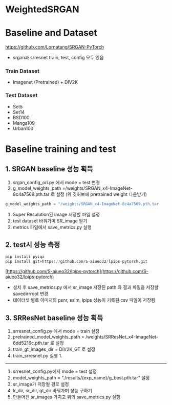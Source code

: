 # WeightedSRGAN

# Baseline and Dataset

https://github.com/Lornatang/SRGAN-PyTorch

- srgan과 srresnet train, test, config 모두 있음

### Train Dataset

- Imagenet (Pretrained) + DIV2K

### Test Dataset

- Set5
- Set14
- BSD100
- Manga109
- Urban100

# Baseline training and test

## 1. SRGAN baseline 성능 획득

1. srgan_config_ori.py 에서 mode = test 변경
2. g_model_weights_path =/weights/SRGAN_x4-ImageNet-8c4a7569.pth.tar 로 설정 (위 깃허브에 pretrained weight 다운받기)

```python
g_model_weights_path = "/weights/SRGAN_x4-ImageNet-8c4a7569.pth.tar
```

1. Super Resolution된 image 저장할 파일 설정
2. test dataset 바꿔가며 SR_image 얻기
3. metrics 파일에서 save_metrics.py 실행 

## 2. test시 성능 측정

```python
pip install pyiqa
pip install git+https://github.com/S-aiueo32/lpips-pytorch.git
```

[https://github.com/S-aiueo32/lpips-pytorch](https://github.com/S-aiueo32/lpips-pytorch)

- 설치 후 save_metrics.py 에서 sr_image 저장된 path 와 결과 파일을 저장할 savedirrroot 변경
- 데이터셋 별로 이미지의 psnr, ssim, lpips 성능이 기록된 csv 파일이 저장됨

## 3. SRResNet baseline 성능 획득

1. srresnet_config.py 에서 mode = train 설정
2. pretrained_model_weights_path = /weights/SRResNet_x4-ImageNet-6dd5216c.pth.tar 로 설정
3. train_gt_images_dir = DIV2K_GT 로 설정
4. train_srresnet.py 실행
    1. 

---

1. srresnet_config.py에서 mode = test  설정
2. model_weights_path = “./results/{exp_name}/g_best.pth.tar” 설정
3. sr_image가 저장될 경로 설정 
4. lr_dir, sr_dir, gt_dir 바꿔가며 성능 구하기 
5. 만들어진 sr_images 가지고 위의 save_metrics.py 실행

